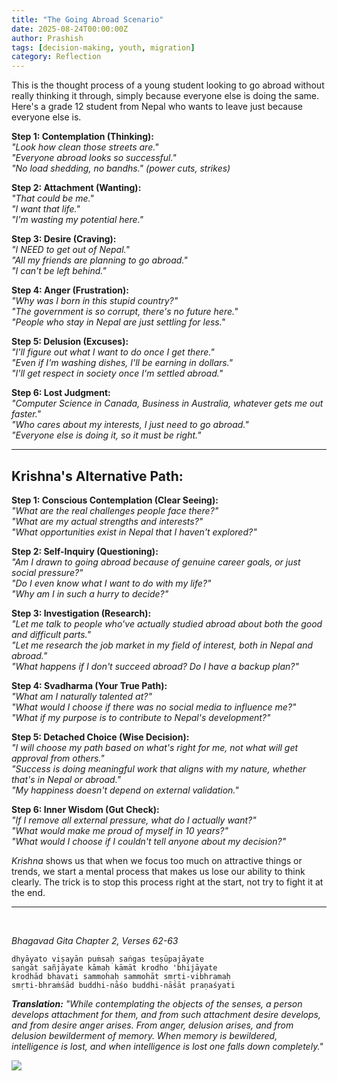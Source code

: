 ```yaml
---
title: "The Going Abroad Scenario"
date: 2025-08-24T00:00:00Z
author: Prashish
tags: [decision-making, youth, migration]
category: Reflection
---
```


This is the thought process of a young student looking to go abroad without really thinking it through, simply because everyone else is doing the same. Here's a grade 12 student from Nepal who wants to leave just because everyone else is.

__Step 1: Contemplation (Thinking):__<br>
_"Look how clean those streets are."_<br>
_"Everyone abroad looks so successful."_<br>
_"No load shedding, no bandhs." (power cuts, strikes)_<br>

__Step 2: Attachment (Wanting):__<br>
_"That could be me."_<br>
_"I want that life."_<br>
_"I'm wasting my potential here."_<br>

__Step 3: Desire (Craving):__<br>
_"I NEED to get out of Nepal."_<br>
_"All my friends are planning to go abroad."_<br>
_"I can't be left behind."_<br>

__Step 4: Anger (Frustration):__<br>
_"Why was I born in this stupid country?"_<br>
_"The government is so corrupt, there's no future here."_<br>
_"People who stay in Nepal are just settling for less."_<br>

__Step 5: Delusion (Excuses):__<br>
_"I'll figure out what I want to do once I get there."_<br>
_"Even if I'm washing dishes, I'll be earning in dollars."_<br>
_"I'll get respect in society once I'm settled abroad."_<br>

__Step 6: Lost Judgment:__<br>
_"Computer Science in Canada, Business in Australia, whatever gets me out faster."_<br>
_"Who cares about my interests, I just need to go abroad."_<br>
_"Everyone else is doing it, so it must be right."_<br>

---

## Krishna's Alternative Path:

__Step 1: Conscious Contemplation (Clear Seeing):__<br>
_"What are the real challenges people face there?"_<br>
_"What are my actual strengths and interests?"_<br>
_"What opportunities exist in Nepal that I haven't explored?"_<br>

__Step 2: Self-Inquiry (Questioning):__<br>
_"Am I drawn to going abroad because of genuine career goals, or just social pressure?"_<br>
_"Do I even know what I want to do with my life?"_<br>
_"Why am I in such a hurry to decide?"_<br>

__Step 3: Investigation (Research):__<br>
_"Let me talk to people who've actually studied abroad about both the good and difficult parts."_<br>
_"Let me research the job market in my field of interest, both in Nepal and abroad."_<br>
_"What happens if I don't succeed abroad? Do I have a backup plan?"_<br>

__Step 4: Svadharma (Your True Path):__<br>
_"What am I naturally talented at?"_<br>
_"What would I choose if there was no social media to influence me?"_<br>
_"What if my purpose is to contribute to Nepal's development?"_<br>

__Step 5: Detached Choice (Wise Decision):__<br>
_"I will choose my path based on what's right for me, not what will get approval from others."_<br>
_"Success is doing meaningful work that aligns with my nature, whether that's in Nepal or abroad."_<br>
_"My happiness doesn't depend on external validation."_<br>

__Step 6: Inner Wisdom (Gut Check):__<br>
_"If I remove all external pressure, what do I actually want?"_<br>
_"What would make me proud of myself in 10 years?"_<br>
_"What would I choose if I couldn't tell anyone about my decision?"_<br>

_Krishna_ shows us that when we focus too much on attractive things or trends, we start a mental process that makes us lose our ability to think clearly. The trick is to stop this process right at the start, not try to fight it at the end.

---
<br>

_Bhagavad Gita Chapter 2, Verses 62-63_

```
dhyāyato viṣayān puṁsaḥ saṅgas teṣūpajāyate
saṅgāt sañjāyate kāmaḥ kāmāt krodho 'bhijāyate
krodhād bhavati sammohaḥ sammohāt smṛti-vibhramaḥ
smṛti-bhraṁśād buddhi-nāśo buddhi-nāśāt praṇaśyati
```

___Translation:__
"While contemplating the objects of the senses, a person develops attachment for them, and from such attachment desire develops, and from desire anger arises. From anger, delusion arises, and from delusion bewilderment of memory. When memory is bewildered, intelligence is lost, and when intelligence is lost one falls down completely."_

<div class="image-wrapper" style="margin: 12px auto;"><img src="/img/classroom-students.jpg"></div>
